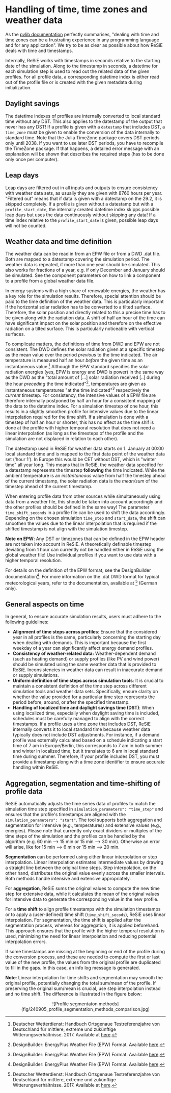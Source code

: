 # Handling of time, time zones and weather data

As the [pvlib documentation](https://pvlib-python.readthedocs.io/en/stable/user_guide/timetimezones.html) perfectly summarises, "dealing with time and time zones can be a frustrating experience in any programming language and for any application". We try to be as clear as possible about how ReSiE deals with time and timestamps.

Internally, ReSiE works with timestamps in seconds relative to the starting date of the simulation. Along to the timestamp in seconds, a datetime for each simulation step is used to read out the related data of the given profiles. For all profile data, a corresponding datetime index is either read out of the profile file or is created with the given metadata during initialization.

## Daylight savings

The datetime indexes of profiles are internally converted to local standard time without any DST. This also applies to the datestamp of the output that never has any DST! If a profile is given with a `datestamp` that includes DST, a `time_zone` must be given to enable the conversion of the data internally to standard time. Note that the Julia TimeZone package covers DST periods only until 2038. If you want to use later DST periods, you have to recompile the TimeZone package. If that happens, a detailed error message with an explanation will be shown that describes the required steps (has to be done only once per computer).

## Leap days

Leap days are filtered out in all inputs and outputs to ensure consistency with weather data sets, as usually they are given with 8760 hours per year. "Filtered out" means that if data is given with a datestamp on the 29.2, it is skipped completely. If a profile is given without a datestamp but with a `profile_start_date`, the internally created datetime index skipps possible leap days but uses the data continuously without skipping any data! If a time index relative to the `profile_start_date` is given, possible leap days will not be counted.

## Weather data and time definition

The weather data can be read in from an EPW file or from a DWD .dat file. Both are mapped to a datestamp covering the simulation period. The weather data is repeated, if more than one year should be simulated. This also works for fractions of a year, e.g. if only December and January should be simulated. See the component parameters on how to link a component to a profile from a global weather data file.

In energy systems with a high share of renewable energies, the weather has a key role for the simulation results. Therefore, special attention should be paid to the time definition of the weather data. This is particularly important if the horizontal solar radiation has to be converted to a tilted surface. Therefore, the solar position and directly related to this a precise time has to be given along with the radiation data. A shift of half an hour of the time can have significant impact on the solar position and therefore on the effective radiation on a tilted surface. This is particularly noticeable with vertical surfaces.

To complicate matters, the definitions of time from DWD and EPW are not consistent. The DWD defines the solar radiation given at a specific timestep as the mean value over the period *previous* to the time indicated. The air temperature is measured half an hour *before* the given time as an instantaneous value.[^DWD_TRY_documentation] Although the EPW standard specifies the solar radiation energies (yes, EPW is energy and DWD is power) in the same way as the DWD as the "total amount of [...] solar radiation received [..] during the hour *preceding* the time indicated"[^EnergyPlus_EPW_Definition], temperatures are given as instantaneous temperatures "at the time indicated"[^EnergyPlus_EPW_Definition] respectively the *current* timestep. For consistency, the intensive values of a EPW file are therefore internally postponed by half an hour for a consistent mapping of the data to the datetime index. For a simulation timestep of one hour, this results in a slightly smoothen profile for intensive values due to the linear interpolation required for the time shift. If a simulation is done with a timestep of half an hour or shorter, this has no effect as the time shif is done at the profile with higher temporal resolution that does not need a linear interpolation (as long as the timesteps of the profile and the simulation are not displaced in relation to each other). 

The datestamp used in ReSiE for weather data starts on 1. January at 00:00 local standard time and is mapped to the first data point of the weather data set (‘hour 1’). In Europe this would be CET without DST, which is "winter time" all year long. This means that in ReSiE, the weather data specified for a datestamp represents the timestep **following** the time indicated. While the ambient temperature is an *instantaneous* value from half the timestep ahead of the current timestamp, the solar radiation data is the *mean/sum* of the timestep ahead of the current timestamp. 

When entering profile data from other sources while simultaneously using data from a weather file, this should be taken into account accordingly and the other profiles should be defined in the same way! The parameter `time_shift_seconds` in a profile file can be used to shift the data accordingly. Depending on the chosen simulation `time_step` and `start_date`, the shift can smoothen the values due to the linear interpolation that is required if the shifted timestamp is not align with the simulation timestep.

**Note on EPW**: Any DST or timezones that can be defined in the EPW header are not taken into account in ReSiE. A theoretically definable timestep deviating from 1 hour can currently not be handled either in ReSiE using the global weather file! Use individual profiles if you want to use data with a higher temporal resolution.

For details on the definition of the EPW format, see the DesignBuilder documentation[^EnergyPlus_EPW_Definition]. For more information on the .dat DWD format for typical meteorological years, refer to the documentation, available at [^DWD_TRY_documentation] (German only).

[^DWD_TRY_documentation]: Deutscher Wetterdienst: Handbuch Ortsgenaue Testreferenzjahre von Deutschland für mittlere, extreme und zukünftige Witterungsverhältnisse. 2017. Available at [here](http://www.bbsr.bund.de/BBSR/DE/FP/ZB/Auftragsforschung/5EnergieKlimaBauen/2013/testreferenzjahre/try-handbuch.pdf?__blob=publicationFile&v=).

[^EnergyPlus_EPW_Definition]: DesignBuilder: EnergyPlus Weather File (EPW) Format. Available [here](https://designbuilder.co.uk/cahelp/Content/EnergyPlusWeatherFileFormat.htm).

## General aspects on time

In general, to ensure accurate simulation results, users must adhere to the following guidelines:

- **Alignment of time steps across profiles**: Ensure that the considered year in all profiles is the same, particularly concerning the starting day when dealing with demands. This is important because the first weekday of a year can significantly affect energy demand profiles. 
- **Consistency of weather-related data:** Weather-dependent demand (such as heating demand) or supply profiles (like PV and wind power) should be simulated using the same weather data that is provided to ReSiE. Inconsistencies in weather data can result in inaccurate demand or supply simulations.
- **Uniform definition of time steps across simulation tools**: It is crucial to maintain a consistent definition of the time step across different simulation tools and weather data sets. Specifically, ensure clarity on whether the value provided for a particular time step represents the period before, around, or after the specified timestamp. 
- **Handling of localized time and daylight savings time (DST)**: When using localized time, especially when daylight saving time is included, schedules must be carefully managed to align with the correct timestamps. If a profile uses a time zone that includes DST, ReSiE internally converts it to local standard time because weather data typically does not include DST adjustments. For instance, if a demand profile was externally calculated based on a schedule indicating a start time of 7 am in Europe/Berlin, this corresponds to 7 am in both summer and winter in localized time, but it translates to 6 am in local standard time during summer. Therefore, if your profile includes DST, you must provide a timestamp along with a time zone identifier to ensure accurate handling within ReSiE.

## Aggregation, segmentation and time-shifting of profile data

ReSiE automatically adjusts the time series data of profiles to match the simulation time step specified in `simulation_parameters": "time_step"` and ensures that the profile's timestamps are aligned with the `simulation_parameters": "start"`. The tool supports both aggregation and segmentation for intensive (e.g., temperatures) and extensive values (e.g., energies). Please note that currently only exact dividers or multiples of the time steps of the simulation and the profiles can be handled by the algorithm (e.g. 60 min --> 15 min or 15 min --> 30 min). Otherwise an error will arise, like for 15 min --> 6 min or 15 min --> 20 min.

**Segmentation** can be performed using either linear interpolation or step interpolation. Linear interpolation estimates intermediate values by drawing a straight line between the original time steps. Step interpolation, on the other hand, distributes the original value evenly across the smaller intervals. Both methods handle intensive and extensive appropriately.

For **aggregation**, ReSiE sums the original values to compute the new time step for extensive data, while it calculates the mean of the original values for intensive data to generate the corresponding value in the new profile.

For a **time shift** to align profile timestamps with the simulation timestamps or to apply a (user-defined) time shift (`time_shift_secods`), ReSiE uses linear interpolation. For segmentation, the time shift is applied after the segmentation process, whereas for aggregation, it is applied beforehand. This approach ensures that the profile with the higher temporal resolution is used, minimizing the need for linear interpolation and reducing potential interpolation errors.

If some timestamps are missing at the beginning or end of the profile during the conversion process, and these are needed to compute the first or last value of the new profile, the values from the original profile are duplicated to fill in the gaps. In this case, an info log message is generated.

**Note**: Linear interpolation for time shifts and segmentation may smooth the original profile, potentially changing the total sum/mean of the profile. If preserving the original sum/mean is crucial, use step interpolation instead and no time shift. The difference is illustrated in the figure below:

<center>![Profile segmentaton methods](fig/240905_profile_segmentation_methods_comparison.jpg)</center>